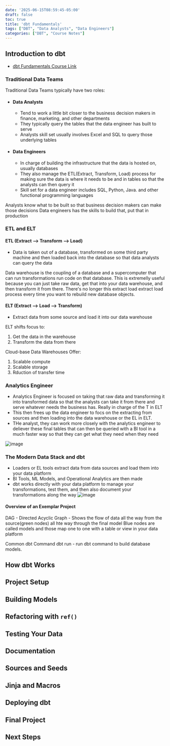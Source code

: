 ```yaml
---
date: '2025-06-15T08:59:45-05:00'
draft: false
toc: true
title: 'dbt Fundamentals'
tags: ["DBT", "Data Analysts", "Data Engineers"]
categories: ["DBT", "Course Notes"]
---
```


## Introduction to dbt
- [dbt Fundamentals Course Link](https://learn.getdbt.com/courses/dbt-fundamentals)

### Traditional Data Teams
Traditional Data Teams typically have two roles:
- #### Data Analysts
    - Tend to work a little bit closer to the business decision makers in finance, marketing, and other departments
    - They typically query the tables that the data engineer has built to serve
    - Analysts skill set usually involves Excel and SQL to query those underlying tables
- #### Data Engineers
    - In charge of building the infrastructure that the data is hosted on, usually databases
    - They also manage the ETL(Extract, Transform, Load) process for making sure the data is where it needs to be and in tables so that the analysts can then query it
    - Skill set for a data engineer includes SQL, Python, Java. and other functional programming languages

Analysts know what to be built so that business decision makers can make those decisions
Data engineers has the skills to build that, put that in production 

### ETL and ELT

#### ETL (Extract --> Transform --> Load)
- Data is taken out of a database, transformed on some third party machine  and then loaded back into the database so that data analysts can query the data

Data warehouse is the coupling of a database and a supercomputer that can run transformations run code on that database.
This is extremelly useful because you can just take raw data, get that into your data warehouse, and then transform it from there. There's no longer this extract load extract load process every time you want to rebuild new database objects.

#### ELT (Extract --> Load --> Transform)
 - Extract data from some source and load it into our data warehouse 
 
 ELT shifts focus to:
 1. Get the data in the warehouse
 2. Transform the data from there

 Cloud-base Data Warehouses Offer:
 1. Scalable compute
 2. Scalable storage
 3. Rduction of transfer time

 ### Analytics Engineer
- Analytics Engineer is focused on taking that raw data and transforming it into transformed data so that the analysts can take it from there and serve whatever needs the business has. 
Really in charge of the T in ELT
- This then frees up the data engineer to focs on the extracting from sources and then loading into the data warehouse or the EL in ELT. 
- THe analyst, they can work more closely with the analytics engineer to deliever these final tables that can then be queried with a BI tool in a much faster way so that they can get what they need when they need

![image](/img/dbtAnalyticsEngineering.png)

### The Modern Data Stack and dbt
- Loaders or EL tools extract data from data sources and load them into your data platform
- BI Tools, ML Models, and Operational Analytics are then made
- dbt works directly with your data platform to manage your transformations, test them, and then also document your transformations along the way
![image](/img/dbtWorkflow.png)

#### Overview of an Exemplar Project
DAG - Directed Acyclic Graph - Shows the flow of data all the way from the source(green nodes) all hte way through the final model
Blue nodes are called models and those map one to one with a table or view in your data platform

Common dbt Command
dbt run - run dbt command to build database models.

## How dbt Works



## Project Setup



## Building Models



## Refactoring with `ref()`



## Testing Your Data



## Documentation


## Sources and Seeds


## Jinja and Macros


## Deploying dbt


## Final Project

## Next Steps
